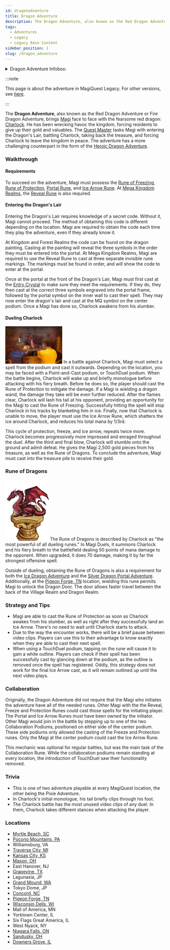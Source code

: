 ```yaml
---
id: dragonadventure
title: Dragon Adventure
description: The Dragon Adventure, also known as the Red Dragon Adventure or Fire Dragon Adventure, brings Magi face to face with the fearsome red dragon Charlock.
tags:
  - Adventures
  - Legacy
  - Legacy Base Content
sidebar_position: 1
slug: /dragon_adventure
---
```


<details>
  <summary>Dragon Adventure Infobox:</summary>
  | Dragon Adventure |
  | --- |
  | <img src="\img\Dragon_Adventure_Art.webp" alt="Dragon Adventure Art" width="270" hight="338" title="Dragon Adventure Art"></img> |

  | General Information |  |
  | --- | --- |
  | Content Set | [Legacy Base Content](docs\Info_About_MagiQuest\Content_Sets\Legacy_Base_Content.md) |
  | Adventure Giver | [Quest Master](docs\Home.mdx) |
  | Reward Giver | [Charlock](docs\Home.mdx) |
  | Prerequisites | - [Rune of Freezing](docs\Home.mdx) <br></br> - [Rune of Protection](docs\Home.mdx) <br></br> - [Portal Rune](docs\Home.mdx) <br></br> - [Ice Arrow Rune](docs\Home.mdx) <br></br> - [Reveal Rune](docs\Home.mdx) ([Myrtle Beach, SC](docs\Home.mdx) and Tokyo Dome, JP) |

  | Rewards |  |  |
  | --- | --- | --- |
  | ***Gold*** | ***XP*** | ***Rune*** |
  | 2500 <img src="\img\Gold.webp" alt="Gold Icon" width="24" hight="24" title="Gold Icon"></img> | 500 <img src="\img\XP.webp" alt="XP Icon" width="24" hight="25" title="XP Icon"></img> | Rune of Dragons |

  | In Other Versions |  |
  | --- | --- |
  | [MagiQuest Chronicles](docs\Home.mdx) | [MagiQuest Plus](docs\Home.mdx) |
</details>

:::note

This page is about the adventure in MagiQuest Legacy. For other versions, see [here](docs\Home.mdx).

:::

The **Dragon Adventure**, also known as the Red Dragon Adventure or Fire Dragon Adventure, brings [Magi](docs\Info_About_MagiQuest\Magi.md) face to face with the fearsome red dragon: [Charlock](docs\Home.mdx). He has been wrecking havoc the kingdom, forcing residents to give up their gold and valuables. The [Quest Master](docs\Home.mdx) tasks Magi with entering the Dragon's Lair, battling Charlock, taking back the treasure, and forcing Charlock to leave the kingdom in peace. The adventure has a more challenging counterpart in the form of the [Heroic Dragon Adventure](docs\Adventures\Adventures_in_MagiQuest_Legacy\Heroic_Dragon_Adventure.md).

### Walkthrough

#### Requirements

To succeed on the adventure, Magi must possess the [Rune of Freezing](docs\Home.mdx), [Rune of Protection](docs\Home.mdx), [Portal Rune](docs\Home.mdx), and [Ice Arrow Rune](docs\Home.mdx). At [Mega Kingdom Realms](docs\Realm_Locations\index.mdx), the [Reveal Rune](docs\Home.mdx) is also required.

#### Entering the Dragon's Lair

Entering the Dragon's Lair requires knowledge of a secret code. Without it, Magi cannot proceed. The method of obtaining this code is different depending on the location. Magi are required to obtain the code each time they play the adventure, even if they already know it.

At Kingdom and Forest Realms the code can be found on the dragon painting. Casting at the painting will reveal the three symbols in the order they must be entered into the portal. At Mega Kingdom Realms, Magi are required to use the Reveal Rune to cast at three separate invisible rune markings. The markings must be found in order, and will show the code to enter at the portal.

Once at the portal at the front of the Dragon's Lair, Magi must first cast at the [Entry Crystal](docs\Home.mdx) to make sure they meet the requirements. If they do, they then cast at the correct three symbols engraved into the portal frame, followed by the portal symbol on the inner wall to cast their spell. They may now enter the dragon's lair and cast at the MQ symbol on the center podium. Once a Magi has done so, Charlock awakens from his slumber.

#### Dueling Charlock

<img src="\img\Charlock_Promo_Image.webp" alt="A duel against Charlock in Myrtle Beach, SC" width="180" hight="117" title="A duel against Charlock in Myrtle Beach, SC"></img> In a battle against Charlock, Magi must select a spell from the podium and cast it outwards. Depending on the location, you may be faced with a Point-and-Cast podium, or TouchDuel podium. When the battle begins, Charlock will wake up and briefly monologue before attacking with his fiery breath. Before he does so, the player should cast the Rune of Protection to mitigate the damage. If a Magi is wielding a dragon wand, the damage they take will be even further reduced. After the flames clear, Charlock will lash his tail at his opponent, providing an opportunity for the Magi to cast the Rune of Freezing. Successfully hitting the spell will stop Charlock in his tracks by blanketing him in ice. Finally, now that Charlock is unable to move, the player must use the Ice Arrow Rune, which shatters the ice around Charlock, and reduces his total mana by 1/3rd.

This cycle of protection, freeze, and ice arrow, repeats twice more. Charlock becomes progressively more impressed and enraged throughout the duel. After the third and final blow, Charlock will stumble onto the ground and admit defeat. He gives the Magi 2,500 gold pieces from his treasure, as well as the Rune of Dragons. To conclude the adventure, Magi must cast into the treasure pile to receive their gold.

### Rune of Dragons

<img src="\img\Dragon_rune.webp" alt="The Rune of Dragons" width="137" hight="192" title="The Rune of Dragons"></img> The Rune of Dragons is described by Charlock as "the most powerful of all dueling runes." In Magi Duels, it summons Charlock and his fiery breath to the battlefield dealing 50 points of mana damage to the opponent. When upgraded, it does 70 damage, making it by far the strongest offensive spell.

Outside of dueling, obtaining the Rune of Dragons is also a requirement for both the [Ice Dragon Adventure](docs\Home.mdx) and the [Silver Dragon Portal Adventure](docs\Home.mdx). Additionally, at the [Pigeon Forge, TN](docs\Realm_Locations\Pigeon_Forge_TN.md) location, wielding this rune permits Magi to unlock the Dragon Door. The door allows faster travel between the back of the Village Realm and Dragon Realm.

### Strategy and Tips

- Magi are able to cast the Rune of Protection as soon as Charlock awakes from his slumber, as well as right after they successfully land an Ice Arrow. There's no need to wait until Charlock starts to attack.
- Due to the way the encounter works, there will be a brief pause between video clips. Players can use this to their advantage to know exactly when they are able to cast their next spell.
- When using a TouchDuel podium, tapping on the rune will cause it to gain a white outline. Players can check if their spell has been successfully cast by glancing down at the podium, as the outline is removed once the spell has registered. Oddly, this strategy does not work for the final Ice Arrow cast, as it will remain outlined up until the next video plays.

### Collaboration

Originally, the Dragon Adventure did not require that the Magi who initiates the adventure have all of the needed runes. Other Magi with the the Reveal, Freeze and Protection Runes could cast those spells for the initiating player. The Portal and Ice Arrow Runes must have been owned by the initiator. Other Magi would join in the battle by stepping up to one of the two Collaboration Podiums, positioned on either side of the center podium. These side podiums only allowed the casting of the Freeze and Protection runes. Only the Magi at the center podium could cast the Ice Arrow Rune.

This mechanic was optional for regular battles, but was the main task of the Collaboration Rune. While the collaboration podiums remain standing at every location, the introduction of TouchDuel saw their functionality removed.

### Trivia

- This is one of two adventure playable at every MagiQuest location, the other being the Pixie Adventure.
- In Charlock's initial monologue, his tail briefly clips through his foot.
- The Charlock battle has the most unused video clips of any duel. In them, Charlock takes different stances when attacking the player.

### Locations

- [Myrtle Beach, SC](docs\Home.mdx)
- [Pocono Mountains, PA](docs\Home.mdx)
- Williamsburg, VA
- [Traverse City, MI](docs\Home.mdx)
- [Kansas City, KS](docs\Home.mdx)
- [Mason, OH](docs\Home.mdx)
- East Hanover, NJ
- [Grapevine, TX](docs\Home.mdx)
- Lagunasia, JP
- [Grand Mound, WA](docs\Home.mdx)
- Tokyo Dome, JP
- [Concord, NC](docs\Home.mdx)
- [Pigeon Forge, TN](docs\Realm_Locations\Pigeon_Forge_TN.md)
- [Wisconsin Dells, WI](docs\Home.mdx)
- Mall of America, MN
- Yorktown Center, IL
- Six Flags Great America, IL
- West Nyack, NY
- [Niagara Falls, ON](docs\Home.mdx)
- [Sandusky, OH](docs\Home.mdx)
- [Downers Grove, IL](docs\Home.mdx)